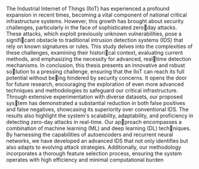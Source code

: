 The Industrial Internet of Things (IIoT) has experienced a profound expansion in recent 
times, becoming a vital component of national critical infrastructure systems. However, this 
growth has brought about security challenges, particularly in the face of sophisticated zeroday attacks. These attacks, which exploit previously unknown vulnerabilities, pose a significant obstacle to traditional intrusion detection systems (IDS) that rely on known signatures 
or rules. This study delves into the complexities of these challenges, examining their historical context, evaluating current methods, and emphasizing the necessity for advanced, realtime detection mechanisms. In conclusion, this thesis presents an innovative and robust solution to a pressing challenge, ensuring that the IIoT can reach its full potential without being hindered by security concerns. It opens the door for future research, encouraging the 
exploration of even more advanced techniques and methodologies to safeguard our critical 
infrastructure. Through extensive experimentation with diverse datasets, our proposed system has demonstrated a substantial reduction in both false positives and false negatives, 
showcasing its superiority over conventional IDS. The results also highlight the system's 
scalability, adaptability, and proficiency in detecting zero-day attacks in real-time. Our approach encompasses a combination of machine learning (ML) and deep learning (DL) techniques. By harnessing the capabilities of autoencoders and recurrent neural networks, we 
have developed an advanced IDS that not only identifies but also adapts to evolving attack 
strategies. Additionally, our methodology incorporates a thorough feature selection process, 
ensuring the system operates with high efficiency and minimal computational burden
